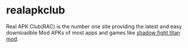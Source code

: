 # realapkclub
Real APK Club(RAC) is the number one site providing the latest and easy downloadble Mod APKs of most apps and games like [shadow fight titan mod](https://realapkclub.com/shadow-fight-2-titan-mod-apk/). 
